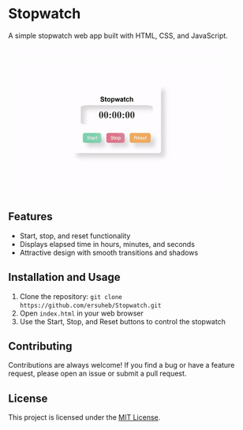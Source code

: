 # Stopwatch

A simple stopwatch web app built with HTML, CSS, and JavaScript.

![Stopwatch Demo](https://github.com/ersuheb/Stopwatch/blob/main/demo.gif)


## Features

- Start, stop, and reset functionality
- Displays elapsed time in hours, minutes, and seconds
- Attractive design with smooth transitions and shadows

## Installation and Usage

1. Clone the repository: `git clone https://github.com/ersuheb/Stopwatch.git`
2. Open `index.html` in your web browser
3. Use the Start, Stop, and Reset buttons to control the stopwatch

## Contributing

Contributions are always welcome! If you find a bug or have a feature request, please open an issue or submit a pull request.

## License

This project is licensed under the [MIT License](./LICENSE).
